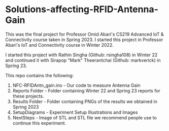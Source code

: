 # Solutions-affecting-RFID-Antenna-Gain
This was the final project for Professor Omid Abari's CS219 Advanced IoT &amp; Connectivity course taken in Spring 2023. I started this project in Professor Abari's IoT and Connectivity course in Winter 2022.

I started this project with Rathin Singha (Github: rsingha108) in Winter 22 and continued it with Sirapop "Mark" Theerantchai (Github: markverick) in Spring 23.

This repo contains the following:
1. NFC-RFIDAntn_gain.ino - Our code to measure Antenna Gain
2. Reports Folder - Folder containing Winter 22 and Spring 23 reports for these projects.
3. Results Folder - Folder containing PNGs of the results we obtained in Spring 2023
4. SetupDiagrams - Experiment Setup Illustrations and Images
5. NextSteps - Image of STL and STL file we recommend people use to continue this experiment.
